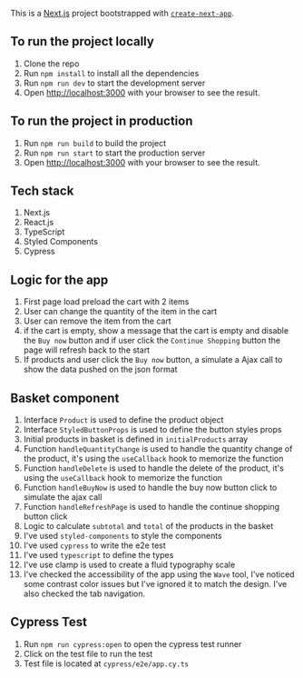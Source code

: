 This is a [Next.js](https://nextjs.org/) project bootstrapped with [`create-next-app`](https://github.com/vercel/next.js/tree/canary/packages/create-next-app).

## To run the project locally

1. Clone the repo
2. Run `npm install` to install all the dependencies
3. Run `npm run dev` to start the development server
4. Open [http://localhost:3000](http://localhost:3000) with your browser to see the result.

## To run the project in production

1. Run `npm run build` to build the project
2. Run `npm run start` to start the production server
3. Open [http://localhost:3000](http://localhost:3000) with your browser to see the result.

## Tech stack

1. Next.js
2. React.js
3. TypeScript
4. Styled Components
5. Cypress

## Logic for the app

1. First page load preload the cart with 2 items
2. User can change the quantity of the item in the cart
3. User can remove the item from the cart
4. if the cart is empty, show a message that the cart is empty and disable the `Buy now` button and if user click the `Continue Shopping` button the page will refresh back to the start
5. If products and user click the `Buy now` button, a simulate a Ajax call to show the data pushed on the json format

## Basket component

1. Interface `Product` is used to define the product object
2. Interface `StyledButtonProps` is used to define the button styles props
3. Initial products in basket is defined in `initialProducts` array
4. Function `handleQuantityChange` is used to handle the quantity change of the product, it's using the `useCallback` hook to memorize the function
5. Function `handleDelete` is used to handle the delete of the product, it's using the `useCallback` hook to memorize the function
6. Function `handleBuyNow` is used to handle the buy now button click to simulate the ajax call
7. Function `handleRefreshPage` is used to handle the continue shopping button click
8. Logic to calculate `subtotal` and `total` of the products in the basket
9. I've used `styled-components` to style the components
10. I've used `cypress` to write the e2e test
11. I've used `typescript` to define the types
12. I've use clamp is used to create a fluid typography scale
13. I've checked the accessibility of the app using the `Wave` tool, I've noticed some contrast color issues but I've ignored it to match the design. I've also checked the tab navigation.

## Cypress Test

1. Run `npm run cypress:open` to open the cypress test runner
2. Click on the test file to run the test
3. Test file is located at `cypress/e2e/app.cy.ts`
